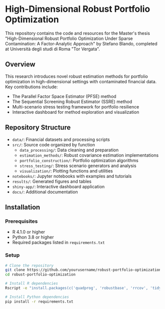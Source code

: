 # High-Dimensional Robust Portfolio Optimization

This repository contains the code and resources for the Master's thesis "High-Dimensional Robust Portfolio Optimization Under Sparse Contamination: A Factor-Analytic Approach" by Stefano Blando, completed at Università degli studi di Roma "Tor Vergata".

## Overview

This research introduces novel robust estimation methods for portfolio optimization in high-dimensional settings with contaminated financial data. Key contributions include:

- The Parallel Factor Space Estimator (PFSE) method
- The Sequential Screening Robust Estimator (SSRE) method
- Multi-scenario stress testing framework for portfolio resilience
- Interactive dashboard for method exploration and visualization

## Repository Structure

- `data/`: Financial datasets and processing scripts
- `src/`: Source code organized by function
  - `data_processing/`: Data cleaning and preparation
  - `estimation_methods/`: Robust covariance estimation implementations
  - `portfolio_construction/`: Portfolio optimization algorithms
  - `stress_testing/`: Stress scenario generators and analysis
  - `visualization/`: Plotting functions and utilities
- `notebooks/`: Jupyter notebooks with examples and tutorials
- `results/`: Generated figures and tables
- `shiny-app/`: Interactive dashboard application
- `docs/`: Additional documentation

## Installation

### Prerequisites
- R 4.1.0 or higher
- Python 3.8 or higher
- Required packages listed in `requirements.txt`

### Setup
```bash
# Clone the repository
git clone https://github.com/yourusername/robust-portfolio-optimization.git
cd robust-portfolio-optimization

# Install R dependencies
Rscript -e "install.packages(c('quadprog', 'robustbase', 'rrcov', 'tidyverse', 'shiny'))"

# Install Python dependencies
pip install -r requirements.txt
